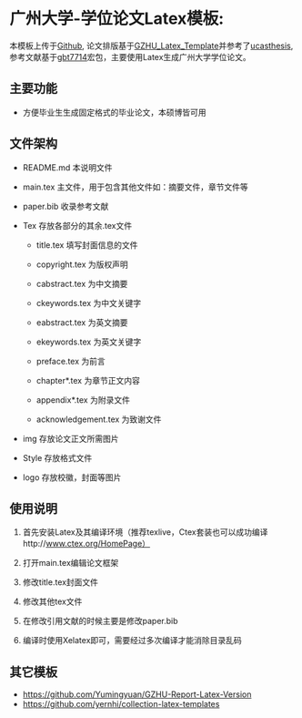 # 广州大学-学位论文Latex模板: 

本模板上传于[Github](https://github.com/Ian-Jhon/GZHU_Thesis_Latex_Template), 论文排版基于[GZHU_Latex_Template](https://github.com/whitelok/GZHU_Latex_Template)并参考了[ucasthesis](https://github.com/mohuangrui/ucasthesis), 参考文献基于[gbt7714](https://github.com/CTeX-org/gbt7714-bibtex-style)宏包，主要使用Latex生成广州大学学位论文。

## 主要功能

+ 方便毕业生生成固定格式的毕业论文，本硕博皆可用

## 文件架构

+ README.md 本说明文件

+ main.tex 主文件，用于包含其他文件如：摘要文件，章节文件等

+ paper.bib 收录参考文献

+ Tex 存放各部分的其余.tex文件

  - title.tex 填写封面信息的文件

  - copyright.tex 为版权声明

  - cabstract.tex 为中文摘要

  - ckeywords.tex 为中文关键字

  - eabstract.tex 为英文摘要

  - ekeywords.tex 为英文关键字

  - preface.tex 为前言

  - chapter*.tex 为章节正文内容

  - appendix*.tex 为附录文件

  - acknowledgement.tex 为致谢文件

+ img 存放论文正文所需图片

+ Style 存放格式文件

+ logo 存放校徽，封面等图片

## 使用说明

1. 首先安装Latex及其编译环境（推荐texlive，Ctex套装也可以成功编译http://www.ctex.org/HomePage）

2. 打开main.tex编辑论文框架

3. 修改title.tex封面文件

4. 修改其他tex文件

5. 在修改引用文献的时候主要是修改paper.bib

6. 编译时使用Xelatex即可，需要经过多次编译才能消除目录乱码

## 其它模板

+ https://github.com/Yumingyuan/GZHU-Report-Latex-Version
+ https://github.com/yernhi/collection-latex-templates

